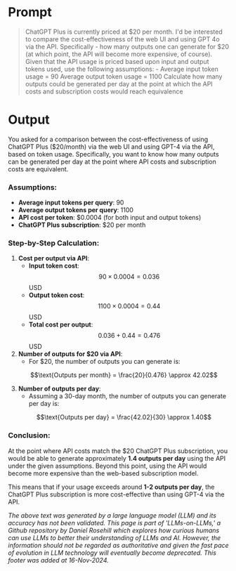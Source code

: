 # Prompt

> ChatGPT Plus is currently priced at $20 per month. I'd be interested to compare the cost-effectiveness of the web UI and using GPT 4o via the API. Specifically - how many outputs one can generate for $20 (at which point, the API will become more expensive, of course). Given that the API usage is priced based upon input and output tokens used, use the following assumptions: - Average input token usage = 90  Average output token usage = 1100 Calculate how many outputs could be generated per day at the point at which the API costs and subscription costs would reach equivalence

# Output

You asked for a comparison between the cost-effectiveness of using ChatGPT Plus ($20/month) via the web UI and using GPT-4 via the API, based on token usage. Specifically, you want to know how many outputs can be generated per day at the point where API costs and subscription costs are equivalent.

### Assumptions:

- **Average input tokens per query**: 90
- **Average output tokens per query**: 1100
- **API cost per token**: $0.0004 (for both input and output tokens)
- **ChatGPT Plus subscription**: $20 per month

### Step-by-Step Calculation:

1. **Cost per output via API**:
   - **Input token cost**: $$90 \times 0.0004 = 0.036$$ USD
   - **Output token cost**: $$1100 \times 0.0004 = 0.44$$ USD
   - **Total cost per output**: $$0.036 + 0.44 = 0.476$$ USD
2. **Number of outputs for $20 via API**:
   - For $20, the number of outputs you can generate is:
   ```math
   \text{Outputs per month} = \frac{20}{0.476} \approx 42.02
   ```
3. **Number of outputs per day**:
   - Assuming a 30-day month, the number of outputs you can generate per day is:
   ```math
   \text{Outputs per day} = \frac{42.02}{30} \approx 1.40
   ```

### Conclusion:

At the point where API costs match the $20 ChatGPT Plus subscription, you would be able to generate approximately **1.4 outputs per day** using the API under the given assumptions. Beyond this point, using the API would become more expensive than the web-based subscription model.

This means that if your usage exceeds around **1-2 outputs per day**, the ChatGPT Plus subscription is more cost-effective than using GPT-4 via the API.

*The above text was generated by a large language model (LLM) and its accuracy has not been validated. This page is part of 'LLMs-on-LLMs,' a Github repository by Daniel Rosehill which explores how curious humans can use LLMs to better their understanding of LLMs and AI. However, the information should not be regarded as authoritative and given the fast pace of evolution in LLM technology will eventually become deprecated. This footer was added at 16-Nov-2024.*


